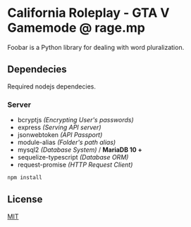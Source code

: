 # California Roleplay - GTA V Gamemode @ rage.mp

Foobar is a Python library for dealing with word pluralization.

## Dependecies

Required nodejs dependecies.

### Server
- bcryptjs *(Encrypting User's passwords)*
- express *(Serving API server)*
- jsonwebtoken *(API Passport)*
- module-alias *(Folder's path alias)*
- mysql2 *(Database System)* / **MariaDB 10 +**
- sequelize-typescript *(Database ORM)*
- request-promise *(HTTP Request Client)*

```bash
npm install
```


## License
[MIT](https://choosealicense.com/licenses/mit/)
